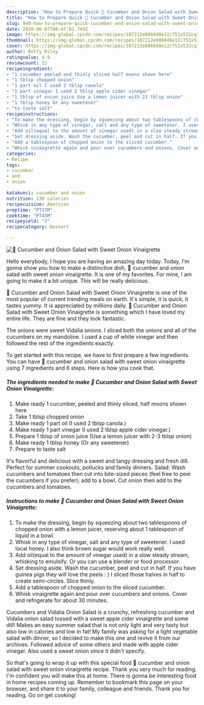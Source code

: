 ```yaml
---
description: "How to Prepare Quick 🥒 Cucumber and Onion Salad with Sweet Onion Vinaigrette"
title: "How to Prepare Quick 🥒 Cucumber and Onion Salad with Sweet Onion Vinaigrette"
slug: 949-how-to-prepare-quick-cucumber-and-onion-salad-with-sweet-onion-vinaigrette
date: 2020-06-07T00:47:01.749Z
image: https://img-global.cpcdn.com/recipes/107212e8860d8e12/751x532cq70/🥒-cucumber-and-onion-salad-with-sweet-onion-vinaigrette-recipe-main-photo.jpg
thumbnail: https://img-global.cpcdn.com/recipes/107212e8860d8e12/751x532cq70/🥒-cucumber-and-onion-salad-with-sweet-onion-vinaigrette-recipe-main-photo.jpg
cover: https://img-global.cpcdn.com/recipes/107212e8860d8e12/751x532cq70/🥒-cucumber-and-onion-salad-with-sweet-onion-vinaigrette-recipe-main-photo.jpg
author: Betty Riley
ratingvalue: 4.9
reviewcount: 12
recipeingredient:
- "1 cucumber peeled and thinly sliced half moons shown here"
- "1 tblsp chopped onion"
- "1 part oil I used 2 tblsp canola"
- "1 part vinegar I used 2 tblsp apple cider vinegar"
- "1 tblsp of onion juice Use a lemon juicer with 23 tblsp onion"
- "1 tblsp honey Or any sweetener"
- "to taste salt"
recipeinstructions:
- "To make the dressing, begin by squeezing about two tablespoons of chopped onion with a lemon juicer, reserving about 1 tablespoon of liquid in a bowl."
- "Whisk in any type of vinegar, salt and any type of sweetener. I used local honey. I also think brown sugar would work really well."
- "Add oil(equal to the amount of vinegar used) in a slow steady stream, whisking to emulsify. Or you can use a blender or food processor."
- "Set dressing aside. Wash the cucumber, peel and cut in half. If you have guinea pigs they will love the peels : ) I sliced those halves in half to create semi-circles. Slice thinly."
- "Add a tablespoon of chopped onion to the sliced cucumber."
- "Whisk vinaigrette again and pour over cucumbers and onions. Cover and refrigerate for about 30 minutes."
categories:
- Recipe
tags:
- cucumber
- and
- onion

katakunci: cucumber and onion 
nutrition: 130 calories
recipecuisine: American
preptime: "PT37M"
cooktime: "PT45M"
recipeyield: "3"
recipecategory: Dessert

---
```



![🥒 Cucumber and Onion Salad with Sweet Onion Vinaigrette](https://img-global.cpcdn.com/recipes/107212e8860d8e12/751x532cq70/🥒-cucumber-and-onion-salad-with-sweet-onion-vinaigrette-recipe-main-photo.jpg)

Hello everybody, I hope you are having an amazing day today. Today, I'm gonna show you how to make a distinctive dish, 🥒 cucumber and onion salad with sweet onion vinaigrette. It is one of my favorites. For mine, I am going to make it a bit unique. This will be really delicious.

🥒 Cucumber and Onion Salad with Sweet Onion Vinaigrette is one of the most popular of current trending meals on earth. It's simple, it is quick, it tastes yummy. It is appreciated by millions daily. 🥒 Cucumber and Onion Salad with Sweet Onion Vinaigrette is something which I have loved my entire life. They are fine and they look fantastic.

The onions were sweet Vidalia onions. I sliced both the onions and all of the cucumbers on my mandoline. I used a cup of white vinegar and then followed the rest of the ingredients exactly.


To get started with this recipe, we have to first prepare a few ingredients. You can have 🥒 cucumber and onion salad with sweet onion vinaigrette using 7 ingredients and 6 steps. Here is how you cook that.

<!--inarticleads1-->

##### The ingredients needed to make 🥒 Cucumber and Onion Salad with Sweet Onion Vinaigrette:

1. Make ready 1 cucumber, peeled and thinly sliced, half moons shown here
1. Take 1 tblsp chopped onion
1. Make ready 1 part oil (I used 2 tblsp canola.)
1. Make ready 1 part vinegar (I used 2 tblsp apple cider vinegar.)
1. Prepare 1 tblsp of onion juice (Use a lemon juicer with 2-3 tblsp onion)
1. Make ready 1 tblsp honey (Or any sweetener)
1. Prepare to taste salt


It&#39;s flavorful and delicious with a sweet and tangy dressing and fresh dill. Perfect for summer cookouts, potlucks and family dinners. Salad: Wash cucumbers and tomatoes then cut into bite-sized pieces (feel free to peel the cucumbers if you prefer); add to a bowl. Cut onion then add to the cucumbers and tomatoes. 

<!--inarticleads2-->

##### Instructions to make 🥒 Cucumber and Onion Salad with Sweet Onion Vinaigrette:

1. To make the dressing, begin by squeezing about two tablespoons of chopped onion with a lemon juicer, reserving about 1 tablespoon of liquid in a bowl.
1. Whisk in any type of vinegar, salt and any type of sweetener. I used local honey. I also think brown sugar would work really well.
1. Add oil(equal to the amount of vinegar used) in a slow steady stream, whisking to emulsify. Or you can use a blender or food processor.
1. Set dressing aside. Wash the cucumber, peel and cut in half. If you have guinea pigs they will love the peels : ) I sliced those halves in half to create semi-circles. Slice thinly.
1. Add a tablespoon of chopped onion to the sliced cucumber.
1. Whisk vinaigrette again and pour over cucumbers and onions. Cover and refrigerate for about 30 minutes.


Cucumbers and Vidalia Onion Salad is a crunchy, refreshing cucumber and Vidalia onion salad tossed with a sweet apple cider vinaigrette and some dill! Makes an easy summer salad that is not only light and very tasty but also low in calories and low in fat! My family was asking for a light vegetable salad with dinner, so I decided to make this one and revive it from our archives. Followed advice of some others and made with apple cider vinegar. Also used a sweet onion since it didn&#39;t specify. 

So that's going to wrap it up with this special food 🥒 cucumber and onion salad with sweet onion vinaigrette recipe. Thank you very much for reading. I'm confident you will make this at home. There is gonna be interesting food in home recipes coming up. Remember to bookmark this page on your browser, and share it to your family, colleague and friends. Thank you for reading. Go on get cooking!
